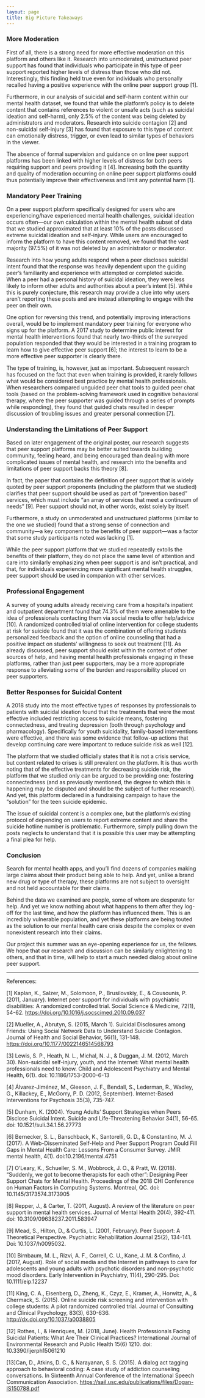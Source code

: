 ```yaml
---
layout: page
title: Big Picture Takeaways
---
```


### More Moderation
First of all, there is a strong need for more effective moderation on this platform and others like it. Research into unmoderated, unstructured peer support has found that individuals who participate in this type of peer support reported higher levels of distress than those who did not. Interestingly, this finding held true even for individuals who personally recalled having a positive experience with the online peer support group [1].
 
Furthermore, in our analysis of suicidal and self-harm content within our mental health dataset, we found that while the platform’s policy is to delete content that contains references to violent or unsafe acts (such as suicidal ideation and self-harm), only 2.5% of the content was being deleted by administrators and moderators. Research into suicide contagion [2] and non-suicidal self-injury [3] has found that exposure to this type of content can emotionally distress, trigger, or even lead to similar types of behaviors in the viewer.

The absence of formal supervision and guidance on online peer support platforms has been linked with higher levels of distress for both peers requiring support and peers providing it [4]. Increasing both the quantity and quality of moderation occurring on online peer support platforms could thus potentially improve their effectiveness and limit any potential harm [1]. 

### Mandatory Peer Training
On a peer support platform specifically designed for users who are experiencing/have experienced mental health challenges, suicidal ideation occurs often—our own calculation within the mental health subset of data that we studied approximated that at least 10% of the posts discussed extreme suicidal ideation and self-injury. While users are encouraged to inform the platform to have this content removed, we found that the vast majority (97.5%) of it was not deleted by an administrator or moderator.

Research into how young adults respond when a peer discloses suicidal intent found that the response was heavily dependent upon the guiding peer’s familiarity and experience with attempted or completed suicide. When a peer had a personal history of suicidal ideation, they were less likely to inform other adults and authorities about a peer’s intent [5]. While this is purely conjecture, this research may provide a clue into why users aren’t reporting these posts and are instead attempting to engage with the peer on their own.

One option for reversing this trend, and potentially improving interactions overall, would be to implement mandatory peer training for everyone who signs up for the platform. A 2017 study to determine public interest for mental health interventions found that nearly two-thirds of the surveyed population responded that they would be interested in a training program to learn how to give effective peer support [6]; the interest to learn to be a more effective peer supporter is clearly there.

The type of training, is, however, just as important. Subsequent research has focused on the fact that even when training is provided, it rarely follows what would be considered best practice by mental health professionals. When researchers compared unguided peer chat tools to guided peer chat tools (based on the problem-solving framework used in cognitive behavioral therapy, where the peer supporter was guided through a series of prompts while responding), they found that guided chats resulted in deeper discussion of troubling issues and greater personal connection [7].

### Understanding the Limitations of Peer Support
Based on later engagement of the original poster, our research suggests that peer support platforms may be better suited towards building community, feeling heard, and being encouraged than dealing with more complicated issues of mental health, and research into the benefits and limitations of peer support backs this theory [8].

In fact, the paper that contains the definition of peer support that is widely quoted by peer support proponents (including the platform that we studied) clarifies that peer support should be used as part of “prevention based” services, which must include “an array of services that meet a continuum of needs” [9]. Peer support should not, in other words, exist solely by itself.

Furthermore, a study on unmoderated and unstructured platforms (similar to the one we studied) found that a strong sense of connection and community—a key component to the benefits of peer support—was a factor that some study participants noted was lacking [1]. 

While the peer support platform that we studied repeatedly extolls the benefits of their platform, they do not place the same level of attention and care into similarly emphasizing when peer support is and isn’t practical, and that, for individuals experiencing more significant mental health struggles, peer support should be used in companion with other services.

### Professional Engagement
A survey of young adults already receiving care from a hospital’s inpatient and outpatient department found that 74.3% of them were amenable to the idea of professionals contacting them via social media to offer help/advice [10]. A randomized controlled trial of online intervention for college students at risk for suicide found that it was the combination of offering students personalized feedback and the option of online counseling that had a positive impact on students’ willingness to seek out treatment [11]. As already discussed, peer support should exist within the context of other sources of help, and having mental health professionals engaging in these platforms, rather than just peer supporters, may be a more appropriate response to alleviating some of the burden and responsibility placed on peer supporters.

### Better Responses for Suicidal Content
A 2018 study into the most effective types of responses by professionals to patients with suicidal ideation found that the treatments that were the most effective included restricting access to suicide means, fostering connectedness, and treating depression (both through psychology and pharmacology). Specifically for youth suicidality, family-based interventions were effective, and there was some evidence that follow-up actions that develop continuing care were important to reduce suicide risk as well [12].

The platform that we studied officially states that it is not a crisis service, but content related to crises is still prevalent on the platform. It is thus worth noting that of the effective treatments for decreasing suicide risk, the platform that we studied only can be argued to be providing one: fostering connectedness (and as previously mentioned, the degree to which this is happening may be disputed and should be the subject of further research). And yet, this platform declared in a fundraising campaign to have the “solution” for the teen suicide epidemic.

The issue of suicidal content is a complex one, but the platform’s existing protocol of depending on users to report extreme content and share the suicide hotline number is problematic. Furthermore, simply pulling down the posts neglects to understand that it is possible this user may be attempting a final plea for help. 

### Conclusion
Search for mental health apps, and you’ll find dozens of companies making large claims about their product being able to help. And yet, unlike a brand new drug or type of therapy, these platforms are not subject to oversight and not held accountable for their claims.

Behind the data we examined are people, some of whom are desperate for help. And yet we know nothing about what happens to them after they log-off for the last time, and how the platform has influenced them. This is an incredibly vulnerable population, and yet these platforms are being touted as the solution to our mental health care crisis despite the complex or even nonexistent research into their claims.

Our project this summer was an eye-opening experience for us, the fellows. We hope that our research and discussion can be similarly enlightening to others, and that in time, will help to start a much needed dialog about online peer support.

---------------------------------------------------------------
References:

[1] Kaplan, K., Salzer, M., Solomoon, P., Brusilovskiy, E., & Cousounis, P. (2011, January). Internet peer support for individuals with psychiatric disabilities: A randomized controlled trial. Social Science & Medicine, 72(1), 54-62. https://doi.org/10.1016/j.socscimed.2010.09.037

[2] Mueller, A., Abrutyn, S. (2015, March 1). Suicidal Disclosures among Friends: Using Social Network Data to Understand Suicide Contagion. Journal of Health and Social Behavior, 56(1), 131-148. https://doi.org/10.1177/0022146514568793

[3] Lewis, S. P., Heath, N. L., Michal, N. J., & Duggan, J. M. (2012, March 30). Non-suicidal self-injury, youth, and the Internet: What mental health professionals need to know. Child and Adolescent Psychiatry and Mental Health, 6(1). doi: 10.1186/1753-2000-6-13

[4] Álvarez-Jiménez, M., Gleeson, J. F., Bendall, S., Lederman, R., Wadley, G., Killackey, E., McGorry, P. D. (2012, September). Internet-Based Interventions for Psychosis 35(3), 735-747.

[5] Dunham, K. (2004). Young Adults’ Support Strategies when Peers Disclose Suicidal Intent. Suicide and Life-Threatening Behavior 34(1), 56-65. doi: 10.1521/suli.34.1.56.27773

[6] Bernecker, S. L., Banschback, K., Santorelli, G. D., & Constantino, M. J. (2017). A Web-Disseminated Self-Help and Peer Support Program Could Fill Gaps in Mental Health Care: Lessons From a Consumer Survey. JMIR mental health, 4(1). doi:10.2196/mental.4751

[7] O’Leary, K., Schueller, S. M., Wobbrock, J. O., & Pratt, W. (2018). “Suddenly, we got to become therapists for each other”: Designing Peer Support Chats for Mental Health. Proceedings of the 2018 CHI Conference on Human Factors in Computing Systems. Montreal, QC. doi: 10.1145/3173574.3173905

[8] Repper, J., & Carter, T. (2011, August). A review of the literature on peer support in mental health services. Journal of Mental Health 20(4), 392-411. doi: 10.3109/09638237.2011.583947

[9] Mead, S., Hilton, D., & Curtis, L. (2001, February). Peer Support: A Theoretical Perspective. Psychiatric Rehabilitation Journal 25(2), 134-141. Doi: 10.1037/h0095032.

[10] Birnbaum, M. L., Rizvi, A. F., Correll, C. U., Kane, J. M. & Confino, J. (2017, August). Role of social media and the Internet in pathways to care for adolescents and young adults with psychotic disorders and non-psychotic mood disorders. Early Intervention in Psychiatry, 11(4), 290-295. Doi: 10.1111/eip.12237

[11] King, C. A., Eisenberg, D., Zheng, K., Czyz, E., Kramer, A., Horwitz, A., & Chermack, S. (2015). Online suicide risk screening and intervention with college students: A pilot randomized controlled trial. Journal of Consulting and Clinical Psychology, 83(3), 630-636.
http://dx.doi.org/10.1037/a0038805

[12] Rothes, I., & Henriques, M. (2018, June). Health Professionals Facing Suicidal Patients: What Are Their Clinical Practices? International Journal of Environmental Research and Public Health 15(6) 1210. doi: 10.3390/ijerph15061210

[13]Can, D., Atkins, D. C., & Narayanan, S. S. (2015). A dialog act tagging approach to behavioral coding: A case study of addiction counseling conversations. In Sixteenth Annual Conference of the International Speech Communication Association. https://sail.usc.edu/publications/files/Dogan-IS150788.pdf



